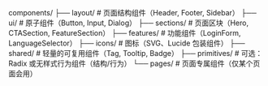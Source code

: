 components/
├── layout/ # 页面结构组件（Header, Footer, Sidebar）
├── ui/ # 原子组件（Button, Input, Dialog）
├── sections/ # 页面区块（Hero, CTASection, FeatureSection）
├── features/ # 功能组件（LoginForm, LanguageSelector）
├── icons/ # 图标（SVG、Lucide 包装组件）
├── shared/ # 轻量的可复用组件（Tag, Tooltip, Badge）
├── primitives/ # 可选：Radix 或无样式行为组件（结构/行为）
└── pages/ # 页面专属组件（仅某个页面会用）
